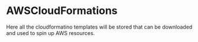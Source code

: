 # AWSCloudFormations
Here all the cloudformatino templates will be stored that can be downloaded and used to spin up AWS resources. 
